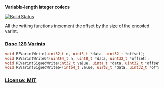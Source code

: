 **Variable-length integer codecs**

[![Build Status](https://secure.travis-ci.org/ReclaimSoftware/RSVarint.png)](http://travis-ci.org/ReclaimSoftware/RSVarint)

All the writing functions increment the offset by the size of the encoded varint.

### [Base 128 Varints](https://developers.google.com/protocol-buffers/docs/encoding#varints)

```c
void RSVarintWrite(uint32_t n, uint8_t *data, uint32_t *offset);
void RSVarintWrite64(uint64_t n, uint8_t *data, uint32_t *offset);
void RSVarintSignedWrite(int32_t value, uint8_t *data, uint32_t *offset);
void RSVarintSignedWrite64(int64_t value, uint8_t *data, uint32_t *offset);
```

### [License: MIT](LICENSE.txt)
